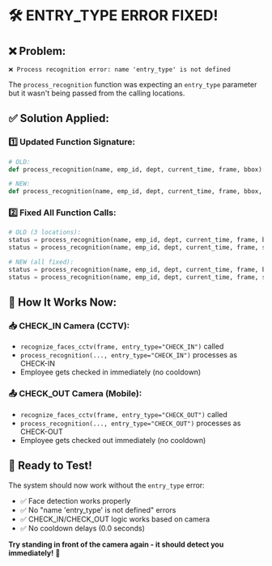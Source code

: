 # 🛠️ ENTRY_TYPE ERROR FIXED!

## ❌ **Problem:**
```
❌ Process recognition error: name 'entry_type' is not defined
```

The `process_recognition` function was expecting an `entry_type` parameter but it wasn't being passed from the calling locations.

## ✅ **Solution Applied:**

### 1️⃣ **Updated Function Signature:**
```python
# OLD:
def process_recognition(name, emp_id, dept, current_time, frame, bbox):

# NEW:
def process_recognition(name, emp_id, dept, current_time, frame, bbox, entry_type="CHECK_IN"):
```

### 2️⃣ **Fixed All Function Calls:**
```python
# OLD (3 locations):
status = process_recognition(name, emp_id, dept, current_time, frame, bbox)
status = process_recognition(name, emp_id, dept, current_time, frame, scaled_bbox)

# NEW (all fixed):
status = process_recognition(name, emp_id, dept, current_time, frame, bbox, entry_type)
status = process_recognition(name, emp_id, dept, current_time, frame, scaled_bbox, entry_type)
```

## 🎯 **How It Works Now:**

### 📥 **CHECK_IN Camera (CCTV):**
- `recognize_faces_cctv(frame, entry_type="CHECK_IN")` called
- `process_recognition(..., entry_type="CHECK_IN")` processes as CHECK-IN
- Employee gets checked in immediately (no cooldown)

### 📤 **CHECK_OUT Camera (Mobile):**
- `recognize_faces_cctv(frame, entry_type="CHECK_OUT")` called  
- `process_recognition(..., entry_type="CHECK_OUT")` processes as CHECK-OUT
- Employee gets checked out immediately (no cooldown)

## 🚀 **Ready to Test!**

The system should now work without the `entry_type` error:
- ✅ Face detection works properly
- ✅ No "name 'entry_type' is not defined" errors
- ✅ CHECK_IN/CHECK_OUT logic works based on camera
- ✅ No cooldown delays (0.0 seconds)

**Try standing in front of the camera again - it should detect you immediately!** 🎉